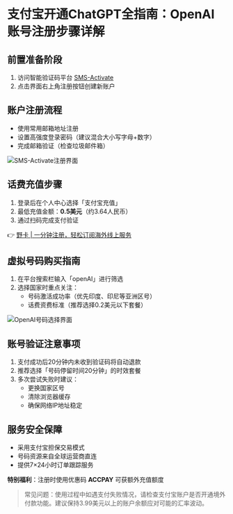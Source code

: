 # 支付宝开通ChatGPT全指南：OpenAI账号注册步骤详解

## 前置准备阶段
1. 访问智能验证码平台 [SMS-Activate](https://sms-activate.org/)
2. 点击界面右上角注册按钮创建新账户

## 账户注册流程
- 使用常用邮箱地址注册
- 设置高强度登录密码（建议混合大小写字母+数字）
- 完成邮箱验证（检查垃圾邮件箱）

![SMS-Activate注册界面](https://bbtdd.com/wp-content/uploads/img/49587018995.webp)

## 话费充值步骤
1. 登录后在个人中心选择「支付宝充值」
2. 最低充值金额：**0.5美元**（约3.64人民币）
3. 通过扫码完成支付验证

👉 [野卡 | 一分钟注册，轻松订阅海外线上服务](https://bbtdd.com/yeka)

## 虚拟号码购买指南
1. 在平台搜索栏输入「openAI」进行筛选
2. 选择国家时重点关注：
   - 号码激活成功率（优先印度、印尼等亚洲区号）
   - 话费资费标准（推荐选择0.2美元以下套餐）

![OpenAI号码选择界面](https://bbtdd.com/wp-content/uploads/img/68057837048700.webp)

## 账号验证注意事项
1. 支付成功后20分钟内未收到验证码将自动退款
2. 推荐选择「号码停留时间20分钟」的时效套餐
3. 多次尝试失败时建议：
   - 更换国家区号
   - 清除浏览器缓存
   - 确保网络IP地址稳定

## 服务安全保障
- 采用支付宝担保交易模式
- 号码资源来自全球运营商直连
- 提供7×24小时订单跟踪服务

**特别福利**：注册时使用优惠码 **ACCPAY** 可获额外充值额度

> 常见问题：使用过程中如遇支付失败情况，请检查支付宝账户是否开通境外付款功能。建议保持3.99美元以上的账户余额应对可能的汇率波动。
